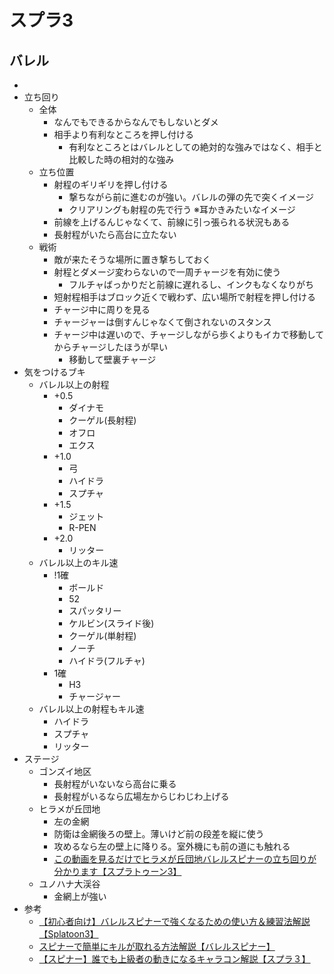 # スプラ3
## バレル
- 
- 立ち回り
  - 全体
    - なんでもできるからなんでもしないとダメ
    - 相手より有利なところを押し付ける
      - 有利なところとはバレルとしての絶対的な強みではなく、相手と比較した時の相対的な強み
  - 立ち位置
    - 射程のギリギリを押し付ける
      - 撃ちながら前に進むのが強い。バレルの弾の先で突くイメージ
      - クリアリングも射程の先で行う ※耳かきみたいなイメージ
    - 前線を上げるんじゃなくて、前線に引っ張られる状況もある
    - 長射程がいたら高台に立たない
  - 戦術
    - 敵が来たそうな場所に置き撃ちしておく
    - 射程とダメージ変わらないので一周チャージを有効に使う
      - フルチャばっかりだと前線に遅れるし、インクもなくなりがち
    - 短射程相手はブロック近くで戦わず、広い場所で射程を押し付ける
    - チャージ中に周りを見る
    - チャージャーは倒すんじゃなくて倒されないのスタンス
    - チャージ中は遅いので、チャージしながら歩くよりもイカで移動してからチャージしたほうが早い
      - 移動して壁裏チャージ
- 気をつけるブキ
  - バレル以上の射程
    - +0.5
      - ダイナモ
      - クーゲル(長射程)
      - オフロ
      - エクス
    - +1.0
      - 弓
      - ハイドラ
      - スプチャ
    - +1.5
      - ジェット
      - R-PEN
    - +2.0
      - リッター
  - バレル以上のキル速
    - !1確
      - ボールド
      - 52
      - スパッタリー
      - ケルビン(スライド後)
      - クーゲル(単射程)
      - ノーチ
      - ハイドラ(フルチャ)
    - 1確
      - H3
      - チャージャー
  - バレル以上の射程もキル速
    - ハイドラ
    - スプチャ
    - リッター
- ステージ
  - ゴンズイ地区
    - 長射程がいないなら高台に乗る
    - 長射程がいるなら広場左からじわじわ上げる
  - ヒラメが丘団地
    - 左の金網
    - 防衛は金網後ろの壁上。薄いけど前の段差を縦に使う
    - 攻めるなら左の壁上に降りる。室外機にも前の道にも触れる
    - [この動画を見るだけでヒラメが丘団地バレルスピナーの立ち回りが分かります【スプラトゥーン3】](https://www.youtube.com/watch?v=sSO1gZKmWus)
  - ユノハナ大渓谷
    - 金網上が強い
- 参考
  - [【初心者向け】バレルスピナーで強くなるための使い方＆練習法解説【Splatoon3】](https://www.youtube.com/watch?v=jhMx-DkDREU)
  - [スピナーで簡単にキルが取れる方法解説【バレルスピナー】](https://www.youtube.com/watch?v=kH2dufXwR0o)
  - [【スピナー】誰でも上級者の動きになるキャラコン解説【スプラ３】](https://www.youtube.com/watch?v=-rm13bAuax8)

